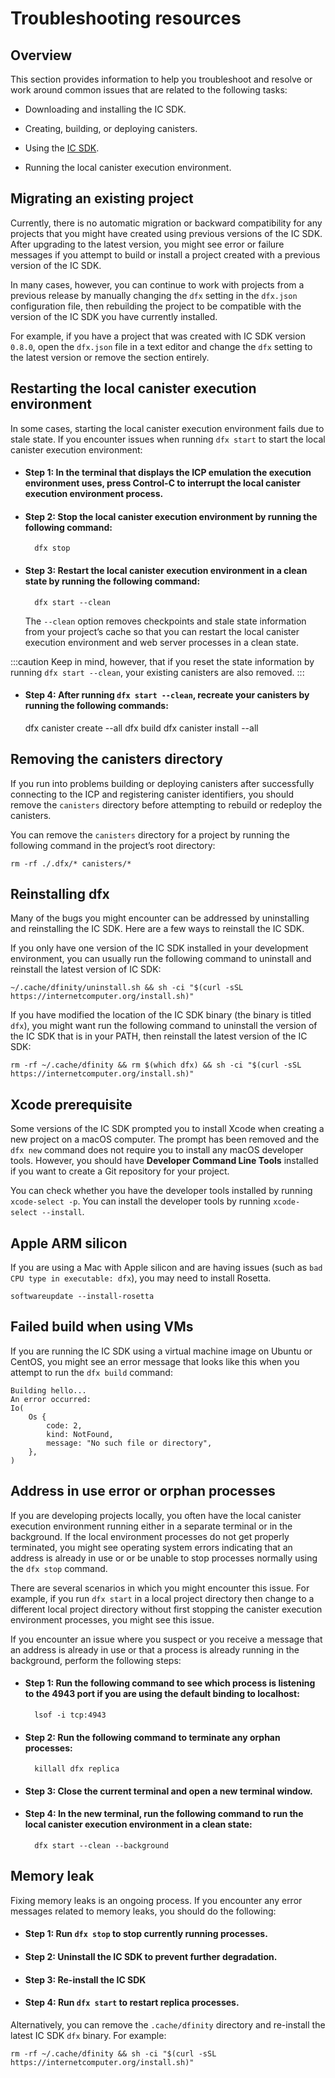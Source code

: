 # Troubleshooting resources

## Overview

This section provides information to help you troubleshoot and resolve or work around common issues that are related to the following tasks:

-   Downloading and installing the IC SDK.

-   Creating, building, or deploying canisters.

-   Using the [IC SDK](../setup/install/index.mdx).

-   Running the local canister execution environment.

## Migrating an existing project

Currently, there is no automatic migration or backward compatibility for any projects that you might have created using previous versions of the IC SDK. After upgrading to the latest version, you might see error or failure messages if you attempt to build or install a project created with a previous version of the IC SDK.

In many cases, however, you can continue to work with projects from a previous release by manually changing the `dfx` setting in the `dfx.json` configuration file, then rebuilding the project to be compatible with the version of the IC SDK you have currently installed.

For example, if you have a project that was created with IC SDK version `0.8.0`, open the `dfx.json` file in a text editor and change the `dfx` setting to the latest version or remove the section entirely.

## Restarting the local canister execution environment

In some cases, starting the local canister execution environment fails due to stale state. If you encounter issues when running `dfx start` to start the local canister execution environment:

- #### Step 1:  In the terminal that displays the ICP emulation the execution environment uses, press Control-C to interrupt the local canister execution environment process.

- #### Step 2:  Stop the local canister execution environment by running the following command:

        dfx stop

- #### Step 3:  Restart the local canister execution environment in a clean state by running the following command:

        dfx start --clean

    The `--clean` option removes checkpoints and stale state information from your project’s cache so that you can restart the local canister execution environment and web server processes in a clean state.

:::caution
Keep in mind, however, that if you reset the state information by running `dfx start --clean`, your existing canisters are also removed.
:::

- #### Step 4: After running `dfx start --clean`, recreate your canisters by running the following commands:

    dfx canister create --all
    dfx build
    dfx canister install --all

## Removing the canisters directory

If you run into problems building or deploying canisters after successfully connecting to the ICP and registering canister identifiers, you should remove the `canisters` directory before attempting to rebuild or redeploy the canisters.

You can remove the `canisters` directory for a project by running the following command in the project’s root directory:

    rm -rf ./.dfx/* canisters/*

## Reinstalling dfx

Many of the bugs you might encounter can be addressed by uninstalling and reinstalling the IC SDK. Here are a few ways to reinstall the IC SDK.

If you only have one version of the IC SDK installed in your development environment, you can usually run the following command to uninstall and reinstall the latest version of IC SDK:

    ~/.cache/dfinity/uninstall.sh && sh -ci "$(curl -sSL https://internetcomputer.org/install.sh)"

If you have modified the location of the IC SDK binary (the binary is titled `dfx`), you might want run the following command to uninstall the version of the IC SDK that is in your PATH, then reinstall the latest version of the IC SDK:

    rm -rf ~/.cache/dfinity && rm $(which dfx) && sh -ci "$(curl -sSL https://internetcomputer.org/install.sh)"

## Xcode prerequisite

Some versions of the IC SDK prompted you to install Xcode when creating a new project on a macOS computer. The prompt has been removed and the `dfx new` command does not require you to install any macOS developer tools. However, you should have **Developer Command Line Tools** installed if you want to create a Git repository for your project.

You can check whether you have the developer tools installed by running `xcode-select -p`. You can install the developer tools by running `xcode-select --install`.

## Apple ARM silicon
If you are using a Mac with Apple silicon and are having issues (such as `bad CPU type in executable: dfx`), you may need to install Rosetta.

```shell
softwareupdate --install-rosetta 
```

## Failed build when using VMs

If you are running the IC SDK using a virtual machine image on Ubuntu or CentOS, you might see an error message that looks like this when you attempt to run the `dfx build` command:

    Building hello...
    An error occurred:
    Io(
        Os {
            code: 2,
            kind: NotFound,
            message: "No such file or directory",
        },
    )

## Address in use error or orphan processes

If you are developing projects locally, you often have the local canister execution environment running either in a separate terminal or in the background. If the local environment processes do not get properly terminated, you might see operating system errors indicating that an address is already in use or or be unable to stop processes normally using the `dfx stop` command.

There are several scenarios in which you might encounter this issue. For example, if you run `dfx start` in a local project directory then change to a different local project directory without first stopping the canister execution environment processes, you might see this issue.

If you encounter an issue where you suspect or you receive a message that an address is already in use or that a process is already running in the background, perform the following steps:

- #### Step 1:  Run the following command to see which process is listening to the 4943 port if you are using the default binding to localhost:

        lsof -i tcp:4943

- #### Step 2:  Run the following command to terminate any orphan processes:

        killall dfx replica

- #### Step 3:  Close the current terminal and open a new terminal window.

- #### Step 4:  In the new terminal, run the following command to run the local canister execution environment in a clean state:

        dfx start --clean --background

## Memory leak

Fixing memory leaks is an ongoing process. If you encounter any error messages related to memory leaks, you should do the following:

- #### Step 1:  Run `dfx stop` to stop currently running processes.

- #### Step 2:  Uninstall the IC SDK to prevent further degradation.

- #### Step 3:  Re-install the IC SDK

- #### Step 4:  Run `dfx start` to restart replica processes.

Alternatively, you can remove the `.cache/dfinity` directory and re-install the latest IC SDK `dfx` binary. For example:

    rm -rf ~/.cache/dfinity && sh -ci "$(curl -sSL https://internetcomputer.org/install.sh)"
